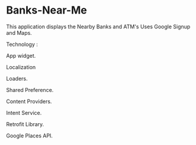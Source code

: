 # Banks-Near-Me
This application displays the Nearby Banks and ATM's
Uses Google Signup and Maps.

Technology :


App widget.

Localization

Loaders.

Shared Preference.

Content Providers.

Intent Service.

Retrofit Library.

Google Places API.




